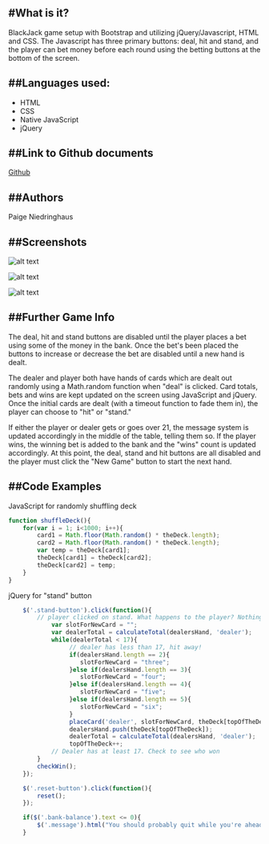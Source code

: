 #What is it?
-------
BlackJack game setup with Bootstrap and utilizing jQuery/Javascript, HTML and CSS. The Javascript has three primary buttons: deal, hit and stand, and the player can bet money before each round using the betting buttons at the bottom of the screen. 

##Languages used:
-------
  * HTML
  * CSS
  * Native JavaScript
  * jQuery

##Link to Github documents
-------
[Github](https://github.com/paigen11/blackjack.git)

##Authors
-------
Paige Niedringhaus

##Screenshots
--------
![alt text](https://github.com/paigen11/blackjack/blob/master/screenshots/blackjack-shot1.png "blackjack-shot1.png")

![alt text](https://github.com/paigen11/blackjack/blob/master/screenshots/blackjack-shot2.png "blackjack-shot2.png")

![alt text](https://github.com/paigen11/blackjack/blob/master/screenshots/blackjack-shot3.png "blackjack-shot3.png")

##Further Game Info
--------
The deal, hit and stand buttons are disabled until the player places a bet using some of the money in the bank. Once the bet's been placed the buttons to increase or decrease the bet are disabled until a new hand is dealt.

The dealer and player both have hands of cards which are dealt out randomly using a Math.random function when "deal" is clicked. Card totals, bets and wins are kept updated on the screen using JavaScript and jQuery. Once the initial cards are dealt (with a timeout function to fade them in), the player can choose to "hit" or "stand."

If either the player or dealer gets or goes over 21, the message system is updated accordingly in the middle of the table, telling them so. If the player wins, the winning bet is added to the bank and the "wins" count is updated accordingly. At this point, the deal, stand and hit buttons are all disabled and the player must click the "New Game" button to start the next hand.

##Code Examples
--------
JavaScript for randomly shuffling deck
```javascript
function shuffleDeck(){
	for(var i = 1; i<1000; i++){
		card1 = Math.floor(Math.random() * theDeck.length);
		card2 = Math.floor(Math.random() * theDeck.length);
		var temp = theDeck[card1];
		theDeck[card1] = theDeck[card2];
		theDeck[card2] = temp;
	}
}
```

jQuery for "stand" button
```javascript
	$('.stand-button').click(function(){
		// player clicked on stand. What happens to the player? Nothing.
			var slotForNewCard = "";
			var dealerTotal = calculateTotal(dealersHand, 'dealer');
			while(dealerTotal < 17){
				 // dealer has less than 17, hit away!
				 if(dealersHand.length == 2){
				 	slotForNewCard = "three";
				 }else if(dealersHand.length == 3){
				 	slotForNewCard = "four";
				 }else if(dealersHand.length == 4){
				 	slotForNewCard = "five";
				 }else if(dealersHand.length == 5){
				 	slotForNewCard = "six";
				 }
				 placeCard('dealer', slotForNewCard, theDeck[topOfTheDeck]);
				 dealersHand.push(theDeck[topOfTheDeck]);
				 dealerTotal = calculateTotal(dealersHand, 'dealer');
				 topOfTheDeck++;
			// Dealer has at least 17. Check to see who won
		}
		checkWin();		
	});

	$('.reset-button').click(function(){
		reset();
	});

	if($('.bank-balance').text <= 0){
		$('.message').html("You should probably quit while you're ahead. The house always wins in the end.")
	}
```

